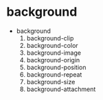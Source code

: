 # background

- background
  1. background-clip
  2. background-color
  3. background-image
  4. background-origin
  5. background-position
  6. background-repeat
  7. background-size
  8. background-attachment
